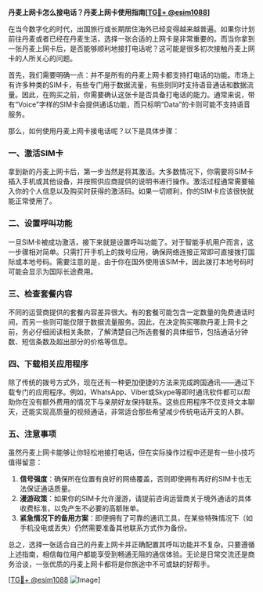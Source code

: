 **丹麦上网卡怎么接电话？丹麦上网卡使用指南[[TG💪+ @esim1088](https://t.me/s/esim1088)]**

在当今数字化的时代，出国旅行或长期居住海外已经变得越来越普遍。如果你计划前往丹麦或者已经在丹麦生活，选择一张合适的上网卡是非常重要的。而当你拿到一张丹麦上网卡后，是否能够顺利地接打电话呢？这可能是很多初次接触丹麦上网卡的人所关心的问题。

首先，我们需要明确一点：并不是所有的丹麦上网卡都支持打电话的功能。市场上有许多种类的SIM卡，有些专门用于数据流量，有些则同时支持语音通话和数据流量。因此，在购买之前，你需要确认这张卡是否具备打电话的能力。通常来说，带有“Voice”字样的SIM卡会提供通话功能，而只标明“Data”的卡则可能不支持语音服务。

那么，如何使用丹麦上网卡接电话呢？以下是具体步骤：

### 一、激活SIM卡
拿到新的丹麦上网卡后，第一步当然是将其激活。大多数情况下，你需要将SIM卡插入手机或其他设备，并按照供应商提供的说明书进行操作。激活过程通常需要输入你的个人信息以及购买时获得的激活码。如果一切顺利，你的SIM卡应该很快就能正常使用了。

### 二、设置呼叫功能
一旦SIM卡被成功激活，接下来就是设置呼叫功能了。对于智能手机用户而言，这一步骤相对简单。只需打开手机上的拨号应用，确保网络连接正常即可直接拨打国际或本地号码。需要注意的是，由于你在国外使用该SIM卡，因此拨打本地号码时可能会显示为国际长途费用。

### 三、检查套餐内容
不同的运营商提供的套餐内容差异很大。有的套餐可能包含一定数量的免费通话时间，而另一些则可能仅限于数据流量服务。因此，在决定购买哪款丹麦上网卡之前，务必仔细阅读相关条款，了解清楚自己所选套餐的具体细节，包括通话分钟数、短信条数及超出部分的价格等信息。

### 四、下载相关应用程序
除了传统的拨号方式外，现在还有一种更加便捷的方法来完成跨国通讯——通过下载专门的应用程序。例如，WhatsApp、Viber或Skype等即时通讯软件都可以帮助你在没有额外费用的情况下与亲朋好友保持联系。这些应用程序不仅支持文本聊天，还能实现高质量的视频通话，非常适合那些希望减少传统电话开支的人群。

### 五、注意事项
虽然丹麦上网卡能够让你轻松地接打电话，但在实际操作过程中还是有一些小技巧值得留意：
1. **信号强度**：确保所在位置有良好的网络覆盖，否则即使拥有再好的SIM卡也无法保证通话质量。
2. **漫游政策**：如果你的SIM卡允许漫游，请提前咨询运营商关于境外通话的具体收费标准，以免产生不必要的高额账单。
3. **紧急情况下的备用方案**：即便拥有了可靠的通讯工具，在某些特殊情况下（如手机没电或丢失）仍然需要准备其他联系方式作为备份。

总之，选择一张适合自己的丹麦上网卡并正确配置其呼叫功能并不复杂。只要遵循上述指南，相信每位用户都能享受到畅通无阻的通信体验。无论是日常交流还是商务洽谈，一张优质的丹麦上网卡都将是你旅途中不可或缺的好帮手。

[[TG💪+ @esim1088](https://t.me/s/esim1088) ![Image](https://i.postimg.cc/4NQfJmqS/Snipaste-2025-05-13-00-14-12.png)]